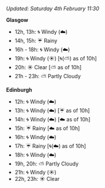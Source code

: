 *Updated: Saturday 4th February 11:30*

**Glasgow**

* 12h, 13h: :cyclone: Windy (:cloud:)
* 14h, 15h: :umbrella: Rainy
* 16h - 18h: :cyclone: Windy (:cloud:)
* 19h: :cyclone: Windy (:sunny:) [:cyclone:(:partly_sunny:) as of 10h]
* 20h: :sunny: Clear [:partly_sunny: as of 10h]
* 21h - 23h: :partly_sunny: Partly Cloudy

**Edinburgh**

* 12h: :cyclone: Windy (:cloud:)
* 13h: :cyclone: Windy (:cloud:) [:umbrella: as of 10h]
* 14h: :cyclone: Windy (:cloud:) [:cloud: as of 10h]
* 15h: :umbrella: Rainy [:cloud: as of 10h]
* 16h: :cyclone: Windy (:cloud:)
* 17h: :umbrella: Rainy [:cyclone:(:cloud:) as of 10h]
* 18h: :cyclone: Windy (:cloud:)
* 19h, 20h: :partly_sunny: Partly Cloudy
* 21h: :cyclone: Windy (:sunny:)
* 22h, 23h: :sunny: Clear
